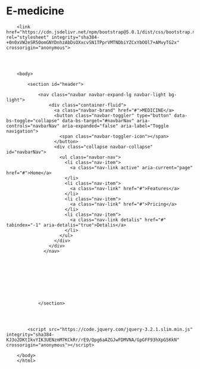 # E-medicine
<html>
        <meta charset="UTF-8">
        <META  nema="Discription" content="This is awesome website ">
        <title> Mahdi website</title> 
        <link rel="stylesheet" herf="medicine.css">

        <link href="https://cdn.jsdelivr.net/npm/bootstrap@5.0.1/dist/css/bootstrap.min.css" rel="stylesheet" integrity="sha384-+0n0xVW2eSR5OomGNYDnhzAbDsOXxcvSN1TPprVMTNDbiYZCxYbOOl7+AMvyTG2x" crossorigin="anonymous">




        <body>
            
            <section id="header">

                <nav class="navbar navbar-expand-lg navbar-light bg-light">
                    <div class="container-fluid">
                      <a class="navbar-brand" href="#">MEDICINE</a>
                      <button class="navbar-toggler" type="button" data-bs-toggle="collapse" data-bs-target="#navbarNav" aria-controls="navbarNav" aria-expanded="false" aria-label="Toggle navigation">
                        <span class="navbar-toggler-icon"></span>
                      </button>
                      <div class="collapse navbar-collapse" id="navbarNav">
                        <ul class="navbar-nav">
                          <li class="nav-item">
                            <a class="nav-link active" aria-current="page" href="#">Home</a>
                          </li>
                          <li class="nav-item">
                            <a class="nav-link" href="#">Features</a>
                          </li>
                          <li class="nav-item">
                            <a class="nav-link" href="#">Pricing</a>
                          </li>
                          <li class="nav-item">
                            <a class="nav-link detalis" href="#" tabindex="-1" aria-detalis="true">Detalis</a>
                          </li>
                        </ul>
                      </div>
                    </div>
                  </nav>



                  





                </section>
            
            
            
            
            <script src="https://code.jquery.com/jquery-3.2.1.slim.min.js" integrity="sha384-KJ3o2DKtIkvYIK3UENzmM7KCkRr/rE9/Qpg6aAZGJwFDMVNA/GpGFF93hXpG5KkN" crossorigin="anonymous"></script>
<script src="https://cdnjs.cloudflare.com/ajax/libs/popper.js/1.12.9/umd/popper.min.js" integrity="sha384-ApNbgh9B+Y1QKtv3Rn7W3mgPxhU9K/ScQsAP7hUibX39j7fakFPskvXusvfa0b4Q" crossorigin="anonymous"></script>
<script src="https://maxcdn.bootstrapcdn.com/bootstrap/4.0.0/js/bootstrap.min.js" integrity="sha384-JZR6Spejh4U02d8jOt6vLEHfe/JQGiRRSQQxSfFWpi1MquVdAyjUar5+76PVCmYl" crossorigin="anonymous"></script>
            
            
            
        </body>
        </html>
